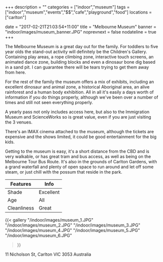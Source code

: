 +++
description = ""
categories = ["indoor","museum"]
tags = ["indoor","museum","events","$$","cafe","playground","food"]
locations = ["carlton"]

date = "2017-02-21T21:03:54+11:00"
title = "Melbourne Museum"
banner = "indoor/images/museum_banner.JPG"
noprevnext = false
nodateline = true
+++

The Melbourne Museum is a great day out for the family. For toddlers to five year olds the stand-out activity will definitely be the Children's Gallery. Containing play areas, a rope climbing zone, interactive touch screens, an animated dance zone, building blocks and even a dinosaur bone dig based in a sand pit. I can guarantee there will be tears trying to get them away from here.

For the rest of the family the museum offers a mix of exhibits, including an excellent dinosaur and animal zone, a historical Aboriginal area, an alive rainforest and a human body exhibition. All in all it's easily a days worth of information if you do things properly, although we've been over a number of times and still not seen everything properly.

A yearly pass not only includes access here, but also to the Immigration Museum and ScienceWorks so is great value, even if you are just visiting the 3 venues.

There's an IMAX cinema attached to the museum, although the tickets are expensive and the shows limited, it could be good entertainment for the big kids.

Getting to the museum is easy, it's a short distance from the CBD and is very walkable, or has great tram and bus access, as well as being on the Melbourne Tour Bus Route. It's also in the grounds of Carlton Gardens, with a grand waterfall and plenty of open space to run around and let off some steam, or just chill with the possum that reside in the park.

Features  | Info
  ------------- | -------------
  Shade  | Excellent
  Age  | All
  Cleanliness | Great
  
{{< gallery
    "/indoor/images/museum_1.JPG"
    "/indoor/images/museum_2.JPG"
    "/indoor/images/museum_3.JPG"
    "/indoor/images/museum_4.JPG"
    "/indoor/images/museum_5.JPG"
    "/indoor/images/museum_6.JPG"
>}}

11 Nicholson St,
Carlton
VIC 3053
Australia